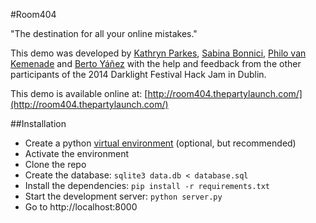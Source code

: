 #Room404

"The destination for all your online mistakes."

This demo was developed by [Kathryn Parkes](https://twitter.com/kathrynparkes), [Sabina Bonnici](https://twitter.com/sabinabonnici), [Philo van Kemenade](https://twitter.com/phivk) and [Berto Yáñez](https://twitter.com/bertez) with the help and feedback from the other participants of the 2014 Darklight Festival Hack Jam in Dublin.

This demo is available online at: [http://room404.thepartylaunch.com/](http://room404.thepartylaunch.com/)

##Installation

* Create a python [virtual environment](http://docs.python-guide.org/en/latest/dev/virtualenvs/) (optional, but recommended)
* Activate the environment
* Clone the repo
* Create the database: `sqlite3 data.db < database.sql`
* Install the dependencies: `pip install -r requirements.txt`
* Start the development server: `python server.py`
* Go to http://localhost:8000

